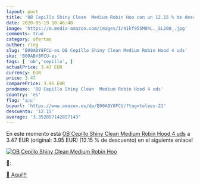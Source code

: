 ```yaml
---
layout: post
title: 'OB Cepillo Shiny Clean  Medium Robin Hoo con un 12.15 % de descuento'
date: 2020-05-19 10:46:48
image: 'https://m.media-amazon.com/images/I/41kf955M0hL._SL200_.jpg'
comments: true
category: ofertas
author: ring
slug: 'B00ABY8FCU-es OB Cepillo Shiny Clean Medium Robin Hood 4 uds'
sku: 'B00ABY8FCU-es'
tags: [ 'ob','cepillo', ]
actualPrice: 3.47 EUR
currency: EUR
price: 3.47
comparePrice: 3.95 EUR
prodname: 'OB Cepillo Shiny Clean  Medium Robin Hood 4 uds'
country: 'es'
flag: '🇪🇸'
buyurl: 'https://www.amazon.es/dp/B00ABY8FCU/?tag=tolees-21'
descuento: '12.15'
average: '3.352857142857143'
---
```


En este momento está [OB Cepillo Shiny Clean  Medium Robin Hood 4 uds](https://www.amazon.es/dp/B00ABY8FCU/?tag=tolees-21) a 3.47 EUR (original: 3.95 EUR) (12.15 %  de descuento) en el siguiente enlace!

[![OB Cepillo Shiny Clean  Medium Robin Hoo](https://m.media-amazon.com/images/I/41kf955M0hL._SL200_.jpg)](https://www.amazon.es/dp/B00ABY8FCU/?tag=tolees-21)

🔎:


[🛒 Aquí!!!](https://www.amazon.es/dp/B00ABY8FCU/?tag=tolees-21)
